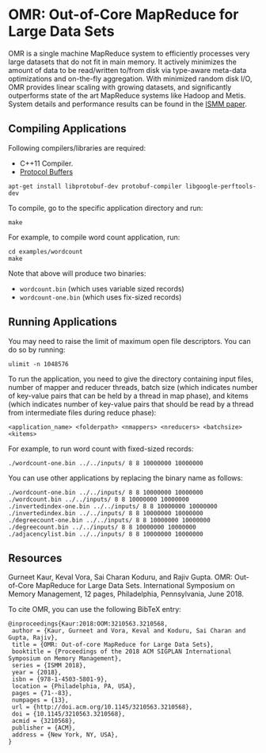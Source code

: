 # OMR: Out-of-Core MapReduce for Large Data Sets
OMR is a single machine MapReduce system to efficiently processes very large datasets that do not fit in main memory. It actively minimizes the amount of data to be read/written to/from disk via type-aware meta-data optimizations and on-the-fly aggregation. With minimized random disk I/O, OMR provides linear scaling with growing datasets, and significantly outperforms state of the art MapReduce systems like Hadoop and Metis. System details and performance results can be found in the [ISMM paper](https://doi.org/10.1145/3210563.3210568).

## Compiling Applications
Following compilers/libraries are required: 
* C++11 Compiler.
* [Protocol Buffers](https://developers.google.com/protocol-buffers/)

```
apt-get install libprotobuf-dev protobuf-compiler libgoogle-perftools-dev
```

To compile, go to the specific application directory and run:

```
make
```

For example, to compile word count application, run:

```
cd examples/wordcount
make
```

Note that above will produce two binaries: 
* `wordcount.bin` (which uses variable sized records)
* `wordcount-one.bin` (which uses fix-sized records)

## Running Applications
You may need to raise the limit of maximum open file descriptors. You can do so by running:

```
ulimit -n 1048576
```

To run the application, you need to give the directory containing input files, number of mapper and reducer threads, batch size (which indicates number of key-value pairs that can be held by a thread in map phase), and kitems (which indicates number of key-value pairs that should be read by a thread from intermediate files during reduce phase):

```
<application_name> <folderpath> <nmappers> <nreducers> <batchsize> <kitems>
```

For example, to run word count with fixed-sized records:

```
./wordcount-one.bin ../../inputs/ 8 8 10000000 10000000
```

You can use other applications by replacing the binary name as follows:

```
./wordcount-one.bin ../../inputs/ 8 8 10000000 10000000
./wordcount.bin ../../inputs/ 8 8 10000000 10000000
./invertedindex-one.bin ../../inputs/ 8 8 10000000 10000000
./invertedindex.bin ../../inputs/ 8 8 10000000 10000000
./degreecount-one.bin ../../inputs/ 8 8 10000000 10000000
./degreecount.bin ../../inputs/ 8 8 10000000 10000000
./adjacencylist.bin ../../inputs/ 8 8 10000000 10000000
```

## Resources
Gurneet Kaur, Keval Vora, Sai Charan Koduru, and Rajiv Gupta. OMR: Out-of-Core MapReduce for Large Data Sets. International Symposium on Memory Management, 12 pages, Philadelphia, Pennsylvania, June 2018.

To cite OMR, you can use the following BibTeX entry:

```
@inproceedings{Kaur:2018:OOM:3210563.3210568,
 author = {Kaur, Gurneet and Vora, Keval and Koduru, Sai Charan and Gupta, Rajiv},
 title = {OMR: Out-of-core MapReduce for Large Data Sets},
 booktitle = {Proceedings of the 2018 ACM SIGPLAN International Symposium on Memory Management},
 series = {ISMM 2018},
 year = {2018},
 isbn = {978-1-4503-5801-9},
 location = {Philadelphia, PA, USA},
 pages = {71--83},
 numpages = {13},
 url = {http://doi.acm.org/10.1145/3210563.3210568},
 doi = {10.1145/3210563.3210568},
 acmid = {3210568},
 publisher = {ACM},
 address = {New York, NY, USA},
} 
```
